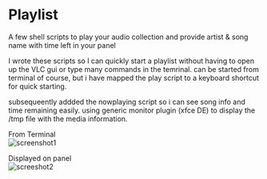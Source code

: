 # Playlist  
A few shell scripts to play your audio collection and provide artist &amp; song name with time left in your panel

I wrote these scripts so I can quickly start a playlist without having to open up the VLC gui or type many commands in the temrinal.  can be started from terminal of course, but i have mapped the play script to a keyboard shortcut for quick starting. 

subsequeently addded the nowplaying script so i can see song info and time remaining easily.  using generic monitor plugin (xfce DE) to display the /tmp file with the media information.

From Terminal  
![screenshot1](https://user-images.githubusercontent.com/37476191/136313827-3cd7d369-228f-4d6f-a29f-65fe40042ce8.png)

Displayed on panel  
![screeshot2](https://user-images.githubusercontent.com/37476191/136313834-e9d78d12-b4f7-4794-b340-c57c87218bc4.png)
